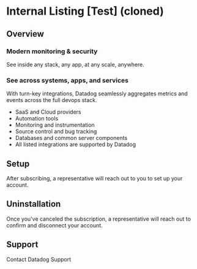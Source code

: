 # Internal Listing [Test] (cloned)

## Overview

### Modern monitoring & security

See inside any stack, any app, at any scale, anywhere.

### See across systems, apps, and services

With turn-key integrations, Datadog seamlessly aggregates metrics and events across the full devops stack.

-   SaaS and Cloud providers
-   Automation tools
-   Monitoring and instrumentation
-   Source control and bug tracking
-   Databases and common server components
-   All listed integrations are supported by Datadog

## Setup

After subscribing, a representative will reach out to you to set up your account.

## Uninstallation

Once you've canceled the subscription, a representative will reach out to confirm and disconnect your account.

## Support

Contact Datadog Support

